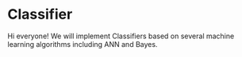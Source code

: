 # Classifier
Hi everyone! We will implement Classifiers based on several machine learning algorithms including ANN and Bayes.